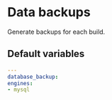 # Data backups
Generate backups for each build.
<!--ROLEVARS-->
## Default variables
```yaml
---
database_backup:
engines:
- mysql
```

<!--ENDROLEVARS-->

<!--TOC-->
<!--ENDTOC-->
